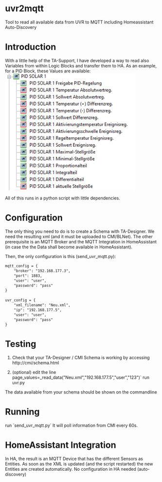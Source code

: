 # uvr2mqtt
Tool to read all available data from UVR to MQTT including Homeassistant Auto-Discovery 

# Introduction
With a little help of the TA-Support, I have developed a way to read also Variables from within Logic Blocks and transfer them to HA.
As an example, for a PID Block, these Values are available:
![Image showing Examples](https://github.com/henfri/uvr2mqtt/blob/main/PID.png)

All of this runs in a python script with little dependencies.

# Configuration
The only thing you need to do is to create a Schema with TA-Designer. We need the resulting xml (and it must be uploaded to CMI/BLNet).
The other prerequisite is an MQTT Broker and the MQTT Integration in HomeAssistant (in case the the Data shall become available in HomeAssistant).

Then, the only configuration is this (send_uvr_mqtt.py):
```
mqtt_config = {
    "broker": "192.168.177.3",
    "port": 1883,
    "user": "user",
    "password": "pass" 
}

uvr_config = {
    "xml_filename": "Neu.xml",
    "ip": "192.168.177.5",
    "user": "user", 
    "password": "pass"  
}
```

# Testing
1) Check that your TA-Designer / CMI Schema is working by accessing
http://cmi/schema.html

2) (optional)
edit the line page_values=_read_data("Neu.xml","192.168.177.5","user","123")` 
run uvr.py

The data available from your schema should be shown on the commandline

# Running
run ´send_uvr_mqtt.py´ 
It will poll information from CMI every 60s.

# HomeAssistant Integration
In HA, the result is an MQTT Device that has the different Sensors as Entities. As soon as the XML is updated (and the script restarted) the new Entities are created automatically. No configuration in HA needed (auto-discovery)
